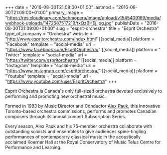 +++
date = "2016-08-30T21:08:00+01:00"
lastmod = "2016-08-30T21:09:00+01:00"
primary_image = "https://res.cloudinary.com/schmopera/image/upload/v1545409169/media/webhook-uploads/1472587517219/txQzBHEj.jpg.jpg"
publishDate = "2016-08-30T21:09:00+01:00"
slug = "esprit-orchestra"
title = "Esprit Orchestra"
type_of_company = "Orchestra"
website = "http://www.espritorchestra.com/index.html"
[[social_media]]
platform = "Facebook"
template = "social-media"
url = "https://www.facebook.com/EspritOrchestra/"
[[social_media]]
platform = " Twitter"
template = "social-media"
url = "https://twitter.com/espritorchestra"
[[social_media]]
platform = "Instagram"
template = "social-media"
url = "https://www.instagram.com/espritorchestra/"
[[social_media]]
platform = "Youtube"
template = "social-media"
url = "https://www.youtube.com/user/EspritOrchestra"
+++

Esprit Orchestra is Canada's only full-sized orchestra devoted exclusively to performing and promoting new orchestral music.

Formed in 1983 by Music Director and Conductor [Alex Pauk](http://www.espritorchestra.com/aboutus/alexpauk.html), this innovative Toronto-based orchestra commissions, performs and promotes Canadian composers through its annual concert Subscription Series.

Every season, Alex Pauk and his 75-member orchestra collaborate with outstanding soloists and ensembles to give audiences spine-tingling performances of contemporary classical music in the acoustically acclaimed Koerner Hall at the Royal Conservatory of Music Telus Centre for Performance and Learning.
